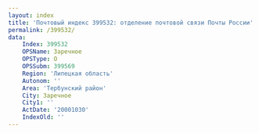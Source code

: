 ```yaml
---
layout: index
title: 'Почтовый индекс 399532: отделение почтовой связи Почты России'
permalink: /399532/
data:
    Index: 399532
    OPSName: Заречное
    OPSType: О
    OPSSubm: 399569
    Region: 'Липецкая область'
    Autonom: ''
    Area: 'Тербунский район'
    City: Заречное
    City1: ''
    ActDate: '20001030'
    IndexOld: ''
---
```

